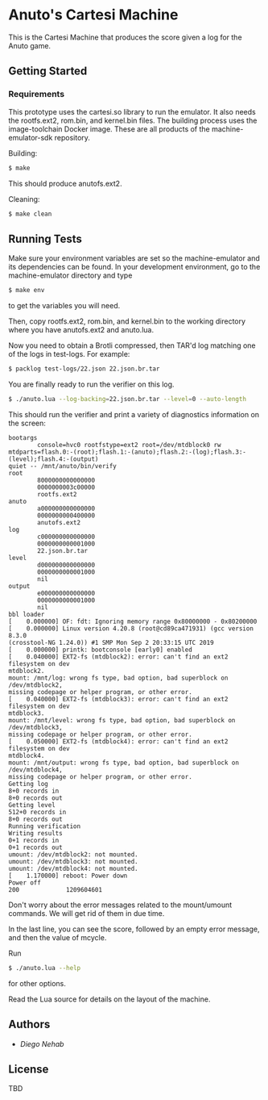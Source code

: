 # Anuto's Cartesi Machine

This is the Cartesi Machine that produces the score given a log for the Anuto
game.

## Getting Started

### Requirements

This prototype uses the cartesi.so library to run the emulator. It also needs
the rootfs.ext2, rom.bin, and kernel.bin files. The building process uses
the image-toolchain Docker image. These are all products of the machine-emulator-sdk repository.

Building:

```bash
$ make
```
This should produce anutofs.ext2.

Cleaning:

```bash
$ make clean
```

## Running Tests

Make sure your environment variables are set so the machine-emulator and its
dependencies can be found. In your development environment, go to the
machine-emulator directory and type

```bash
$ make env
```

to get the variables you will need.

Then, copy rootfs.ext2, rom.bin, and kernel.bin to the working directory where
you have anutofs.ext2 and anuto.lua.

Now you need to obtain a Brotli compressed, then TAR'd log matching one of the
logs in test-logs. For example:

```bash
$ packlog test-logs/22.json 22.json.br.tar
```

You are finally ready to run the verifier on this log.

```bash
$ ./anuto.lua --log-backing=22.json.br.tar --level=0 --auto-length
```

This should run the verifier and print a variety of diagnostics information on
the screen:

```
bootargs
        console=hvc0 rootfstype=ext2 root=/dev/mtdblock0 rw
mtdparts=flash.0:-(root);flash.1:-(anuto);flash.2:-(log);flash.3:-(level);flash.4:-(output)
quiet -- /mnt/anuto/bin/verify
root
        8000000000000000
        0000000003c00000
        rootfs.ext2
anuto
        a000000000000000
        0000000000400000
        anutofs.ext2
log
        c000000000000000
        0000000000001000
        22.json.br.tar
level
        d000000000000000
        0000000000001000
        nil
output
        e000000000000000
        0000000000001000
        nil
bbl loader
[    0.000000] OF: fdt: Ignoring memory range 0x80000000 - 0x80200000
[    0.000000] Linux version 4.20.8 (root@cd89ca471931) (gcc version 8.3.0
(crosstool-NG 1.24.0)) #1 SMP Mon Sep 2 20:33:15 UTC 2019
[    0.000000] printk: bootconsole [early0] enabled
[    0.040000] EXT2-fs (mtdblock2): error: can't find an ext2 filesystem on dev
mtdblock2.
mount: /mnt/log: wrong fs type, bad option, bad superblock on /dev/mtdblock2,
missing codepage or helper program, or other error.
[    0.040000] EXT2-fs (mtdblock3): error: can't find an ext2 filesystem on dev
mtdblock3.
mount: /mnt/level: wrong fs type, bad option, bad superblock on /dev/mtdblock3,
missing codepage or helper program, or other error.
[    0.050000] EXT2-fs (mtdblock4): error: can't find an ext2 filesystem on dev
mtdblock4.
mount: /mnt/output: wrong fs type, bad option, bad superblock on /dev/mtdblock4,
missing codepage or helper program, or other error.
Getting log
8+0 records in
8+0 records out
Getting level
512+0 records in
8+0 records out
Running verification
Writing results
0+1 records in
0+1 records out
umount: /dev/mtdblock2: not mounted.
umount: /dev/mtdblock3: not mounted.
umount: /dev/mtdblock4: not mounted.
[    1.170000] reboot: Power down
Power off
200             1209604601
```

Don't worry about the error messages related to the mount/umount commands. We will get rid of them in due time.

In the last line, you can see the score, followed by an empty error message, and
then the value of mcycle.

Run

```bash
$ ./anuto.lua --help
```

for other options.

Read the Lua source for details on the layout of the machine.

## Authors

* *Diego Nehab*

## License

TBD
